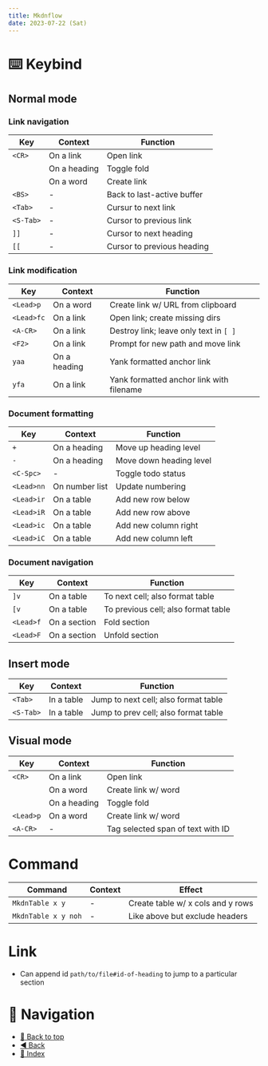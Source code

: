 ```yaml
---
title: Mkdnflow
date: 2023-07-22 (Sat)
---
```


# ⌨️ Keybind

## Normal mode

### Link navigation

| Key       | Context      | Function                   |
| --------- | ------------ | -------------------------- |
| `<CR>`    | On a link    | Open link                  |
|           | On a heading | Toggle fold                |
|           | On a word    | Create link                |
| `<BS>`    | -            | Back to last-active buffer |
| `<Tab>`   | -            | Cursur to next link        |
| `<S-Tab>` | -            | Cursor to previous link    |
| `]]`      | -            | Cursor to next heading     |
| `[[`      | -            | Cursor to previous heading |

### Link modification

| Key        | Context      | Function                                 |
| ---------- | ------------ | ---------------------------------------- |
| `<Lead>p`  | On a word    | Create link w/ URL from clipboard        |
| `<Lead>fc` | On a link    | Open link; create missing dirs           |
| `<A-CR>`   | On a link    | Destroy link; leave only text in `[ ]`   |
| `<F2>`     | On a link    | Prompt for new path and move link        |
| `yaa`      | On a heading | Yank formatted anchor link               |
| `yfa`      | On a link    | Yank formatted anchor link with filename |

### Document formatting

| Key        | Context        | Function                |
| ---------- | -------------- | ----------------------- |
| `+`        | On a heading   | Move up heading level   |
| `-`        | On a heading   | Move down heading level |
| `<C-Spc>`  | -              | Toggle todo status      |
| `<Lead>nn` | On number list | Update numbering        |
| `<Lead>ir` | On a table     | Add new row below       |
| `<Lead>iR` | On a table     | Add new row above       |
| `<Lead>ic` | On a table     | Add new column right    |
| `<Lead>iC` | On a table     | Add new column left     |

### Document navigation

| Key       | Context      | Function                            |
| --------- | ------------ | ----------------------------------- |
| `]v`      | On a table   | To next cell; also format table     |
| `[v`      | On a table   | To previous cell; also format table |
| `<Lead>f` | On a section | Fold section                        |
| `<Lead>F` | On a section | Unfold section                      |

## Insert mode

| Key       | Context    | Function                             |
| --------- | ---------- | ------------------------------------ |
| `<Tab>`   | In a table | Jump to next cell; also format table |
| `<S-Tab>` | In a table | Jump to prev cell; also format table |

## Visual mode

| Key       | Context      | Function                          |
| --------- | ------------ | --------------------------------- |
| `<CR>`    | On a link    | Open link                         |
|           | On a word    | Create link w/ word               |
|           | On a heading | Toggle fold                       |
| `<Lead>p` | On a word    | Create link w/ word               |
| `<A-CR>`  | -            | Tag selected span of text with ID |

# Command

| Command             | Context | Effect                            |
| ------------------- | ------- | --------------------------------- |
| `MkdnTable x y`     | -       | Create table w/ x cols and y rows |
| `MkdnTable x y noh` | -       | Like above but exclude headers    |

# Link

-   Can append id `path/to/file#id-of-heading` to jump to a particular section

# 🧭 Navigation

-   [🔼 Back to top](#)
-   [◀️ Back](index-nvim.md)
-   [📑 Index](/media/mikeX/Nextcloud/index.md)
